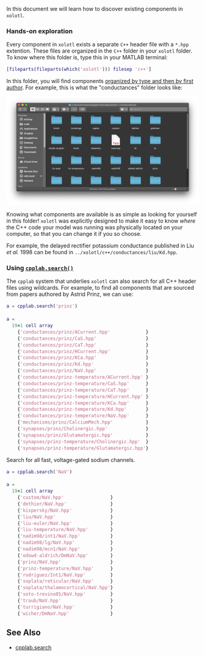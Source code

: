 In this document we will learn how to discover existing components in `xolotl`.

### Hands-on exploration

Every component in `xolotl` exists a separate `C++` header file with a `*.hpp` extention. These files are organized in the `C++` folder in your `xolotl` folder. To know where this folder is, type this in your MATLAB terminal:

```matlab
[fileparts(fileparts(which('xolotl'))) filesep 'c++']
```

In this folder, you will find components [organized by type and then by first author](construct-models.md#whereshouldIputthem). For example, this is what the "conductances" folder looks like:

![](../images/folder-components.png)

Knowing what components are available is as simple as looking for yourself in this folder! `xolotl` was explicitly designed to make it easy to know *where* the C++ code your model was running was physically located on your computer, so that you can change it if you so choose.


For example, the delayed rectifier potassium conductance published in Liu *et al.* 1998 can be found in `../xolotl/c++/conductances/liu/Kd.hpp`.

### Using [`cpplab.search()`](https://xolotl.readthedocs.io/en/master/reference/matlab/cpplab/#search)

The `cpplab` system that underlies `xolotl` can also search for all C++ header files using wildcards. For example, to find all components that are sourced from papers authored by Astrid Prinz, we can use:

```matlab
a = cpplab.search('prinz')

a =
  19×1 cell array
    {'conductances/prinz/ACurrent.hpp'             }
    {'conductances/prinz/CaS.hpp'                  }
    {'conductances/prinz/CaT.hpp'                  }
    {'conductances/prinz/HCurrent.hpp'             }
    {'conductances/prinz/KCa.hpp'                  }
    {'conductances/prinz/Kd.hpp'                   }
    {'conductances/prinz/NaV.hpp'                  }
    {'conductances/prinz-temperature/ACurrent.hpp' }
    {'conductances/prinz-temperature/CaS.hpp'      }
    {'conductances/prinz-temperature/CaT.hpp'      }
    {'conductances/prinz-temperature/HCurrent.hpp' }
    {'conductances/prinz-temperature/KCa.hpp'      }
    {'conductances/prinz-temperature/Kd.hpp'       }
    {'conductances/prinz-temperature/NaV.hpp'      }
    {'mechanisms/prinz/CalciumMech.hpp'            }
    {'synapses/prinz/Cholinergic.hpp'              }
    {'synapses/prinz/Glutamatergic.hpp'            }
    {'synapses/prinz-temperature/Cholinergic.hpp'  }
    {'synapses/prinz-temperature/Glutamatergic.hpp'}
```

Search for all fast, voltage-gated sodium channels.

```matlab
a = cpplab.search('NaV')

a =
  19×1 cell array
    {'custom/NaV.hpp'                 }
    {'dethier/NaV.hpp'                }
    {'kispersky/NaV.hpp'              }
    {'liu/NaV.hpp'                    }
    {'liu-euler/NaV.hpp'              }
    {'liu-temperature/NaV.hpp'        }
    {'nadim98/int1/NaV.hpp'           }
    {'nadim98/lg/NaV.hpp'             }
    {'nadim98/mcn1/NaV.hpp'           }
    {'odowd-aldrich/DmNaV.hpp'        }
    {'prinz/NaV.hpp'                  }
    {'prinz-temperature/NaV.hpp'      }
    {'rodriguez/Int1/NaV.hpp'         }
    {'soplata/reticular/NaV.hpp'      }
    {'soplata/thalamocortical/NaV.hpp'}
    {'soto-trevino05/NaV.hpp'         }
    {'traub/NaV.hpp'                  }
    {'turrigiano/NaV.hpp'             }
    {'wicher/DmNaV.hpp'               }
```


## See Also


* [cpplab.search](https://xolotl.readthedocs.io/en/master/reference/matlab/cpplab/#search)

